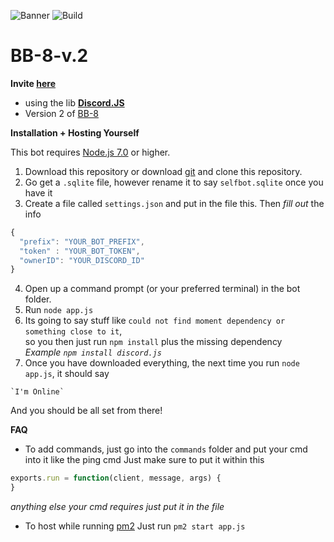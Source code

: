 ![Banner](https://i.ytimg.com/vi/QSn6sW1v2fw/maxresdefault.jpg)
![Build](https://img.shields.io/travis/USER/REPO.svg)
# BB-8-v.2

**Invite <a href="https://discordapp.com/oauth2/authorize?client_id=251715073553203200&scope=bot&permissions=32014">here</a>**




- using the lib <a href="https://discord.js.org/#/"  target="_blank"><strong>Discord.JS</strong></a>
- Version 2 of <a href="https://github.com/YaBoyWonder/BB-8-Bot">BB-8</a>

**__Installation + Hosting Yourself__**



This bot requires <a href="https://nodejs.org/en/">Node.js 7.0</a> or higher.

  1. Download this repository or download <a href="https://git-scm.com/downloads">git</a> and clone this repository.
  2. Go get a `.sqlite` file, however rename it to say `selfbot.sqlite` once you have it
  3. Create a file called `settings.json` and put in the file this. Then *fill out* the info
  ```js
  {
	"prefix": "YOUR_BOT_PREFIX",
	"token" : "YOUR_BOT_TOKEN",
	"ownerID": "YOUR_DISCORD_ID"
}
```

 4. Open up a command prompt (or your preferred terminal) in the bot folder.
 5. Run `node app.js` 
 6. Its going to say stuff like `could not find moment dependency or something close to it`,<br> 
 so you then just run `npm install` plus the missing dependency<br>
 *Example*
 *`npm install discord.js`*
 7. Once you have downloaded everything, the next time you run `node app.js`, it should say<br>
 <!--<img align="right" height="260" src="http://i.imgur.com/Wna1Yrn.png"> -->
	`I'm Online`

And you should be all set from there!

**FAQ**

 - To add commands, just go into the `commands` folder and put your cmd into it like the ping cmd
 Just make sure to put it within this 
 ```js
 exports.run = function(client, message, args) {
 }
 ```
 *anything else your cmd requires just put it in the file*

 - To host while running <a href="http://pm2.keymetrics.io">pm2</a> 
 Just run `pm2 start app.js`
